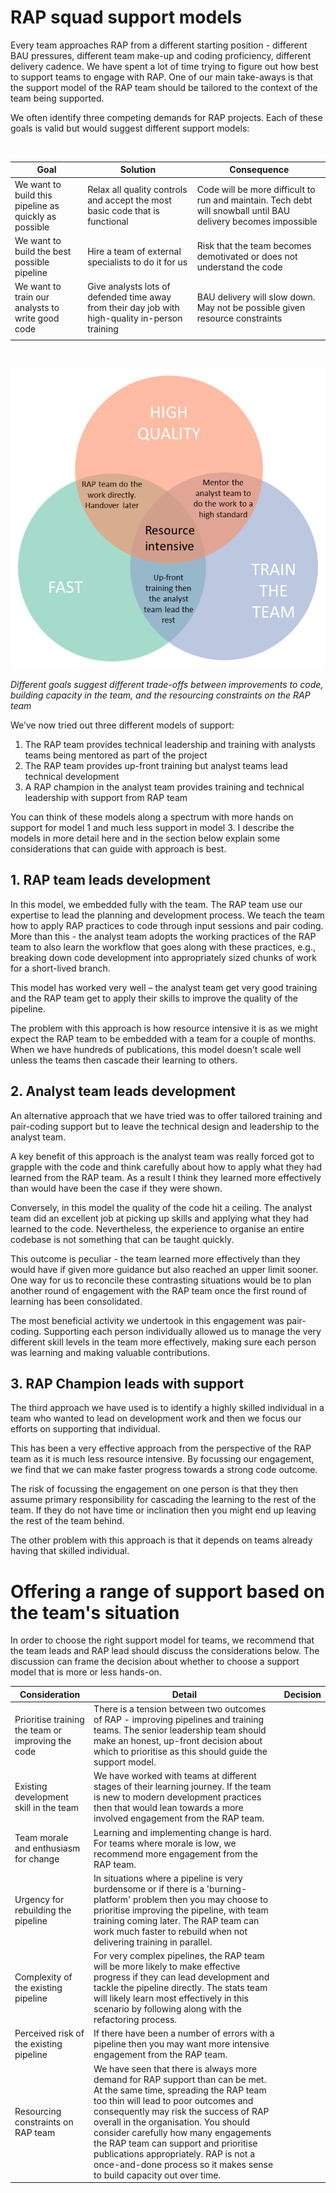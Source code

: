 # RAP squad support models



Every team approaches RAP from a different starting position - different BAU pressures, different team make-up and coding proficiency, different delivery cadence. We have spent a lot of time trying to figure out how best to support teams to engage with RAP. One of our main take-aways is that the support model of the RAP team should be tailored to the context of the team being supported.

We often identify three competing demands for RAP projects. Each of these goals is valid but would suggest different support models:

</br>

|Goal | Solution | Consequence |
| --- | --- | --- |
| We want to build this pipeline as quickly as possible | Relax all quality controls and accept the most basic code that is functional | Code will be more difficult to run and maintain. Tech debt will snowball until BAU delivery becomes impossible |
| We want to build the best possible pipeline | Hire a team of external specialists to do it for us | Risk that the team becomes demotivated or does not understand the code |
| We want to train our analysts to write good code | Give analysts lots of defended time away from their day job with high-quality in-person training | BAU delivery will slow down. May not be possible given resource constraints |
||


</br>


![venn diagram](../images/venn_diagram_trade-offs.png)

*Different goals suggest different trade-offs between improvements to code, building capacity in the team, and the resourcing constraints on the RAP team*



We’ve now tried out three different models of support:

1. The RAP team provides technical leadership and training with analysts teams being mentored as part of the project
2. The RAP team provides up-front training but analyst teams lead technical development
3. A RAP champion in the analyst team provides training and technical leadership with support from RAP team

You can think of these models along a spectrum with more hands on support for model 1 and much less support in model 3. I describe the models in more detail here and in the section below explain some considerations that can guide with approach is best.

## 1. RAP team leads development
In this model, we embedded fully with the team. The RAP team use our expertise to lead the planning and development process. We teach the team how to apply RAP practices to code through input sessions and pair coding. More than this - the analyst team adopts the working practices of the RAP team to also learn the workflow that goes along with these practices, e.g., breaking down code development into appropriately sized chunks of work for a short-lived branch. 

This model has worked very well – the analyst team get very good training and the RAP team get to apply their skills to improve the quality of the pipeline. 

The problem with this approach is how resource intensive it is as we might expect the RAP team to be embedded with a team for a couple of months. When we have hundreds of publications, this model doesn't scale well unless the teams then cascade their learning to others.

## 2. Analyst team leads development
An alternative approach that we have tried was to offer tailored training and pair-coding support but to leave the technical design and leadership to the analyst team. 

A key benefit of this approach is the analyst team was really forced got to grapple with the code and think carefully about how to apply what they had learned from the RAP team. As a result I think they learned more effectively than would have been the case if they were shown.

Conversely, in this model the quality of the code hit a ceiling. The analyst team did an excellent job at picking up skills and applying what they had learned to the code. Nevertheless, the experience to organise an entire codebase is not something that can be taught quickly. 

This outcome is peculiar - the team learned more effectively than they would have if given more guidance but also reached an upper limit sooner. One way for us to reconcile these contrasting situations would be to plan another round of engagement with the RAP team once the first round of learning has been consolidated.

The most beneficial activity we undertook in this engagement was pair-coding. Supporting each person individually allowed us to manage the very different skill levels in the team more effectively, making sure each person was learning and making valuable contributions. 

## 3. RAP Champion leads with support
The third approach we have used is to identify a highly skilled individual in a team who wanted to lead on development work and then we focus our efforts on supporting that individual. 

This has been a very effective approach from the perspective of the RAP team as it is much less resource intensive. By focussing our engagement, we find that we can make faster progress towards a strong code outcome.

The risk of focussing the engagement on one person is that they then assume primary responsibility for cascading the learning to the rest of the team. If they do not have time or inclination then you might end up leaving the rest of the team behind. 

The other problem with this approach is that it depends on teams already having that skilled individual.


# Offering a range of support based on the team's situation
In order to choose the right support model for teams, we recommend that the team leads and RAP lead should discuss the considerations below. The discussion can frame the decision about whether to choose a support model that is more or less hands-on.



| Consideration | Detail | Decision |
| --- | --- | --- |
| Prioritise training the team or improving the code | There is a tension between two outcomes of RAP - improving pipelines and training teams. The senior leadership team should make an honest, up-front decision about which to prioritise as this should guide the support model. | |
| Existing development skill in the team |We have worked with teams at different stages of their learning journey. If the team is new to modern development practices then that would lean towards a more involved engagement from the RAP team. | | 
| Team morale and enthusiasm for change | Learning and implementing change is hard. For teams where morale is low, we recommend more engagement from the RAP team. | |
| Urgency for rebuilding the pipeline | In situations where a pipeline is very burdensome or if there is a 'burning-platform' problem then you may choose to prioritise improving the pipeline, with team training coming later. The RAP team can work much faster to rebuild when not delivering training in parallel. | |
| Complexity of the existing pipeline |  For very complex pipelines, the RAP team will be more likely to make effective progress if they can lead development and tackle the pipeline directly. The stats team will likely learn most effectively in this scenario by following along with the refactoring process. | |
| Perceived risk of the existing pipeline | If there have been a number of errors with a pipeline then you may want more intensive engagement from the RAP team. | |
| Resourcing constraints on RAP team | We have seen that there is always more demand for RAP support than can be met. At the same time, spreading the RAP team too thin will lead to poor outcomes and consequently may risk the success of RAP overall in the organisation. You should consider carefully how many engagements the RAP team can support and prioritise publications appropriately. RAP is not a once-and-done process so it makes sense to build capacity out over time.| |



